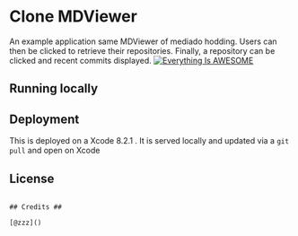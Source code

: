 Clone MDViewer
=============

An example application same MDViewer of mediado hodding.  Users can then be clicked to retrieve their repositories.
Finally, a repository can be clicked and recent commits displayed.
[![Everything Is AWESOME](https://sv1.uphinhnhanh.com/images/2018/04/26/362949.jpg)](https://drive.google.com/open?id=1ZBpoaNpe5Fkiy09GMmGTlZnJ0vjjmWH0")

## Running locally ##

## Deployment ##

This is deployed on a Xcode 8.2.1 .  It is served
locally and updated via a `git pull` and open on Xcode 

## License

```

## Credits ##

[@zzz]()
